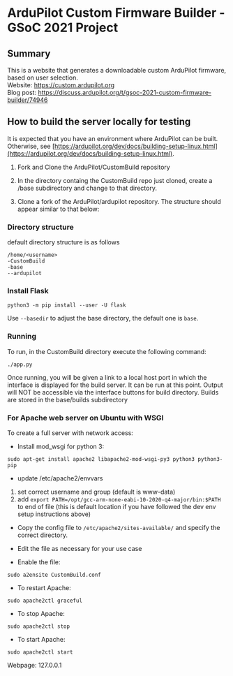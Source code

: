 # ArduPilot Custom Firmware Builder - GSoC 2021 Project

## Summary

This is a website that generates a downloadable custom ArduPilot firmware, based on user selection.  
Website: https://custom.ardupilot.org  
Blog post: https://discuss.ardupilot.org/t/gsoc-2021-custom-firmware-builder/74946

## How to build the server locally for testing

It is expected that you have an environment where ArduPilot can be built. Otherwise, see [https://ardupilot.org/dev/docs/building-setup-linux.html](https://ardupilot.org/dev/docs/building-setup-linux.html).

1. Fork and Clone the ArduPilot/CustomBuild repository

2. In the directory containg the CustomBuild repo just cloned, create a /base subdirectory and change to that directory.

3. Clone a fork of the ArduPilot/ardupilot repository. The structure should appear similar to that below:


### Directory structure
default directory structure is as follows
```
/home/<username>
-CustomBuild
-base
--ardupilot
```
### Install Flask
```
python3 -m pip install --user -U flask
```
Use `--basedir` to adjust the base directory, the default one is `base`.

### Running
To run, in the CustomBuild directory execute the following command:

```
./app.py
```
Once running, you will be given a link to a local host port in which the interface is displayed for the build server. It can be run at this point. Output will NOT be accessible via the interface buttons for build directory. Builds are stored in the base/builds subdirectory

### For Apache web server on Ubuntu with WSGI
To create a full server with network access:

* Install mod_wsgi for python 3:
```
sudo apt-get install apache2 libapache2-mod-wsgi-py3 python3 python3-pip
```

* update /etc/apache2/envvars
1. set correct username and group (default is www-data)
2. add ```export PATH=/opt/gcc-arm-none-eabi-10-2020-q4-major/bin:$PATH``` to end of file (this is default location if you have followed the dev env setup instructions above)

* Copy the config file to `/etc/apache2/sites-available/` and specify the correct directory.

* Edit the file as necessary for your use case

* Enable the file:
```
sudo a2ensite CustomBuild.conf
```
* To restart Apache:
```
sudo apache2ctl graceful
```
* To stop Apache:
```
sudo apache2ctl stop
```
* To start Apache:
```
sudo apache2ctl start
```
Webpage: 127.0.0.1
